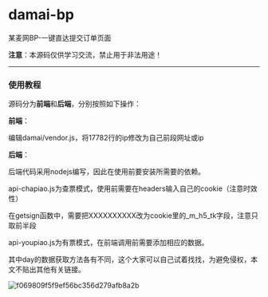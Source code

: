 # damai-bp

某麦网BP-一键直达提交订单页面

**注意**：本源码仅供学习交流，禁止用于非法用途！

----------------------------------

### 使用教程

源码分为**前端**和**后端**，分别按照如下操作：

**前端**：

编辑damai/vendor.js，将17782行的ip修改为自己前段网址或ip

**后端**：

后端代码采用nodejs编写，因此在使用前要安装所需要的依赖。

api-chapiao.js为查票模式，使用前需要在headers输入自己的cookie（注意时效性）

在getsign函数中，需要把XXXXXXXXXX改为cookie里的_m_h5_tk字段，注意只取前半段

api-youpiao.js为有票模式，在前端调用前需要添加相应的数据。

其中day的数据获取方法各有不同，这个大家可以自己试着找找，为避免侵权，本文不贴出其他有关链接。

![f069809f5f9ef56bc356d279afb8a2b](https://github.com/TroyeFryant/damai-bp/assets/111677045/c1b6e08f-50e2-4756-ad6c-a4b98e5a9d24)
